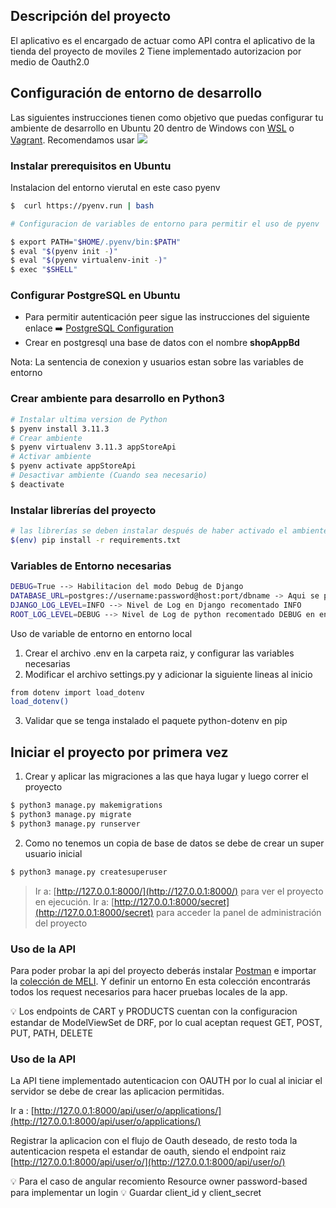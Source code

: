 ## Descripción del proyecto
El aplicativo es el encargado de actuar como API contra el aplicativo de la tienda del proyecto de moviles 2
Tiene implementado autorizacion por medio de Oauth2.0
## Configuración de entorno de desarrollo

Las siguientes instrucciones tienen como objetivo que puedas configurar tu ambiente de desarrollo en Ubuntu 20 dentro de Windows con [WSL](https://docs.microsoft.com/en-us/windows/wsl/install) o [Vagrant](https://www.vagrantup.com/downloads).  Recomendamos usar [<img src="http://img.shields.io/badge/-VS%20Code-007ACC?style=flat&logo=visual%20studio%20code&logoColor=white">](https://code.visualstudio.com/)

### Instalar prerequisitos en Ubuntu

Instalacion del entorno vierutal en este caso pyenv
```sh
$  curl https://pyenv.run | bash

# Configuracion de variables de entorno para permitir el uso de pyenv

$ export PATH="$HOME/.pyenv/bin:$PATH"
$ eval "$(pyenv init -)"
$ eval "$(pyenv virtualenv-init -)"
$ exec "$SHELL"
```


### Configurar PostgreSQL en Ubuntu
- Para permitir autenticación peer sigue las instrucciones del siguiente enlace :arrow_right: [PostgreSQL Configuration](https://stackoverflow.com/questions/18664074/)
- Crear en postgresql una base de datos con el nombre **shopAppBd**

Nota: La sentencia de conexion y usuarios estan sobre las variables de entorno

### Crear ambiente para desarrollo en Python3

```sh
# Instalar ultima version de Python
$ pyenv install 3.11.3
# Crear ambiente
$ pyenv virtualenv 3.11.3 appStoreApi
# Activar ambiente
$ pyenv activate appStoreApi
# Desactivar ambiente (Cuando sea necesario)
$ deactivate
```
### Instalar librerías del proyecto
```sh
# las librerías se deben instalar después de haber activado el ambiente
$(env) pip install -r requirements.txt
```


### Variables de Entorno necesarias

```sh
DEBUG=True --> Habilitacion del modo Debug de Django
DATABASE_URL=postgres://username:password@host:port/dbname -> Aqui se puede usar cualquier sentencia para base de datos del paquete dj-database-url ver mas:  [https://pypi.org/project/dj-database-url/](dj-database-url)
DJANGO_LOG_LEVEL=INFO --> Nivel de Log en Django recomentado INFO
ROOT_LOG_LEVEL=DEBUG --> Nivel de Log de python recomentado DEBUG en entorno local para visualizar
```

Uso de variable de entorno en entorno local

1. Crear el archivo .env en la carpeta raiz, y configurar las variables necesarias
2. Modificar el archivo settings.py y adicionar la siguiente lineas al inicio
```sh
from dotenv import load_dotenv
load_dotenv()
```
3. Validar que se tenga instalado el paquete python-dotenv en pip

## Iniciar el proyecto por primera vez
1. Crear y aplicar las migraciones a las que haya lugar y luego correr el proyecto
```sh
$ python3 manage.py makemigrations
$ python3 manage.py migrate
$ python3 manage.py runserver
```

2. Como no tenemos un copia de base de datos se debe de crear un super usuario inicial
```sh
$ python3 manage.py createsuperuser
```

> Ir a: [http://127.0.0.1:8000/](http://127.0.0.1:8000/) para ver el proyecto en ejecución.
> Ir a: [http://127.0.0.1:8000/secret](http://127.0.0.1:8000/secret) para acceder la panel de administración del proyecto

### Uso de la API
Para poder probar la api del proyecto deberás instalar [Postman](https://www.postman.com/downloads/) e importar la [colección de MELI](./others/MELI.postman_collection.json). Y definir un entorno 
En esta colección encontrarás todos los request necesarios para hacer pruebas locales de la app.

:bulb: Los endpoints de CART y PRODUCTS cuentan con la configuracion estandar de ModelViewSet de DRF, por lo cual aceptan request GET, POST, PUT, PATH, DELETE

### Uso de la API
La API tiene implementado autenticacion con OAUTH por lo cual al iniciar el servidor se debe de crear las aplicacion permitidas.

Ir a : [http://127.0.0.1:8000/api/user/o/applications/](http://127.0.0.1:8000/api/user/o/applications/)

Registrar la aplicacion con el flujo de Oauth deseado, de resto toda la autenticacion respeta el estandar de oauth, siendo el endpoint raiz [http://127.0.0.1:8000/api/user/o/](http://127.0.0.1:8000/api/user/o/)

:bulb: Para el caso de angular recomiento Resource owner password-based para implementar un login
:bulb: Guardar client_id y client_secret
